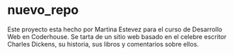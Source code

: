 # nuevo_repo
Este proyecto esta hecho por Martina Estevez para el curso de Desarrollo Web en Coderhouse. Se tarta de un sitio web basado en el celebre escritor Charles Dickens, su historia, sus libros y comentarios sobre ellos. 
